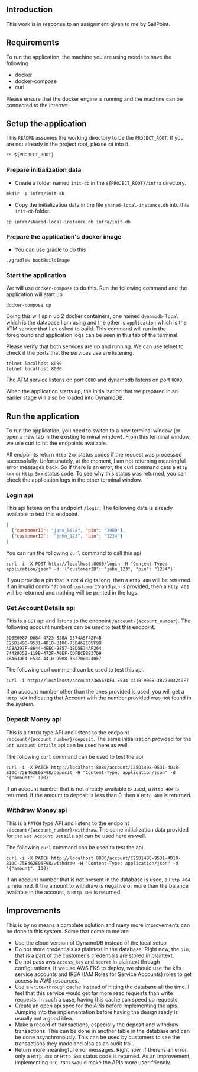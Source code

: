 ## Introduction 

This work is in response to an assignment given to me by SailPoint. 

## Requirements

To run the application, the machine you are using needs to have the following

* docker
* docker-compose
* curl

Please ensure that the docker engine is running and the machine can be connected to the Internet. 

## Setup the application

This `README` assumes the working directory to be the `PROJECT_ROOT`. If you are not already in the project root, please `cd` into it. 

```shell
cd ${PROJECT_ROOT}
```

### Prepare initialization data

* Create a folder named `init-db` in the `${PROJECT_ROOT}/infra` directory.
```shell
mkdir -p infra/init-db
```
* Copy the initialization data in the file `shared-local-instance.db` into this `init-db` folder. 
```shell
cp infra/shared-local-instance.db infra/init-db
```

### Prepare the application's docker image
* You can use gradle to do this
```shell
./gradlew bootBuildImage
```

### Start the application

We will use `docker-compose` to do this. Run the following command and the application will start up

```shell
docker-compose up
```

Doing this will spin up 2 docker containers, one named `dynamodb-local` which is the database I am using and the other is `application` which is the ATM service that I as asked to build. This command will run in the foreground and application logs can be seen in this tab of the terminal. 

Please verify that both services are up and running. We can use telnet to check if the ports that the services use are listening. 

```shell
telnet localhost 8080
telnet localhost 8000
```

The ATM service listens on port `8080` and dynamodb listens on port `8000`. 

When the application starts up, the initialization that we prepared in an earlier stage will also be loaded into DynamoDB. 

## Run the application

To run the application, you need to switch to a new terminal window (or open a new tab in the existing terminal window). From this terminal window, we use curl to hit the endpoints available.

All endpoints return `Http 2xx` status codes if the request was processed successfully. Unfortunately, at the moment, I am not returning meaningful error messages back. So if there is an error, the curl command gets a `Http 4xx` or `Http 5xx` status code. To see why this status was returned, you can check the application logs in the other terminal window. 

### Login api
This api listens on the endpoint `/login`. The following data is already available to test this endpoint. 
```json
[
  {"customerID": "jane_5678", "pin": "2989"},
  {"customerID":  "john_123", "pin": "1234"}
]
```
You can run the following `curl` command to call this api
```shell
curl -i -X POST http://localhost:8080/login -H "Content-Type: application/json" -d '{"customerID": "john_123", "pin": "1234"}'
```

If you provide a pin that is not 4 digits long, then a `Http 400` will be returned. If an invalid combination of `customerID` and `pin` is provided, then a `Http 401` will be returned and nothing will be printed in the logs. 

### Get Account Details api

This is a `GET` api and listens to the endpoint `/account/{account_number}`. The following account numbers can be used to test this endpoint. 
```text
5DBE0987-D684-4723-828A-9374A5F42F4B
C25D1498-9531-4D18-B10C-75E462E05F98
AC8A297F-8644-4EEC-9857-1BD5E74AF264
74429352-118B-472F-A0EF-CDFBCB8837D9
3BA63DF4-E534-4410-9008-3B27003240F7
```

The following curl command can be used to test this api.

```shell
curl -i http://localhost/account/3BA63DF4-E534-4410-9008-3B27003240F7
```

If an account number other than the ones provided is used, you will get a `Http 404` indicating that Account with the number provided was not found in the system. 

### Deposit Money api

This is a `PATCH` type API and listens to the endpoint `/account/{account_number}/deposit`. The same initialization provided for the `Get Account Details` api can be used here as well. 

The following `curl` command can be used to test the api

```shell
curl -i -X PATCH http://localhost:8080/account/C25D1498-9531-4D18-B10C-75E462E05F98/deposit -H "Content-Type: application/json" -d '{"amount": 100}'
```

If an account number that is not already available is used, a `Http 404` is returned. If the amount to deposit is less than 0, then a `Http 400` is returned. 

### Withdraw Money api 

This is a `PATCH` type API and listens to the endpoint `/account/{account_number}/withdraw`. The same initialization data provided for the `Get Account Details` api can be used here as well. 

The following `curl` command can be used to test the api

```shell
curl -i -X PATCH http://localhost:8080/account/C25D1498-9531-4D18-B10C-75E462E05F98/withdraw -H "Content-Type: application/json" -d '{"amount": 100}'
```

If an account number that is not present in the database is used, a `Http 404` is returned. If the amount to withdraw is negative or more than the balance available in the account, a `Http 400` is returned. 

## Improvements

This is by no means a complete solution and many more improvements can be done to this system. Some that come to me are

* Use the cloud version of DynamoDB instead of the local setup
* Do not store credentials as plaintext in the database. Right now, the `pin`, that is a part of the customer's credentials are stored in plaintext. 
* Do not pass aws `access_key` and `secret` in plaintext through configurations. If we use AWS EKS to deploy, we should use the k8s service accounts and IRSA (IAM Roles for Service Accounts) roles to get access to AWS resources. 
* Use a `write-through` cache instead of hitting the database all the time. I feel that this service would get far more read requests than write requests. In such a case, having this cache can speed up requests. 
* Create an open api spec for the APIs before implementing the apis. Jumping into the implementation before having the design ready is usually not a good idea. 
* Make a record of transactions, especially the deposit and withdraw transactions. This can be done in another table in the database and can be done asynchronously. This can be used by customers to see the transactions they made and also as an audit trail. 
* Return more meaningful error messages. Right now, if there is an error, only a `Http 4xx` or `Http 5xx` status code is returned. As an improvement, implementing `RFC 7807` would make the APIs more user-friendly. 